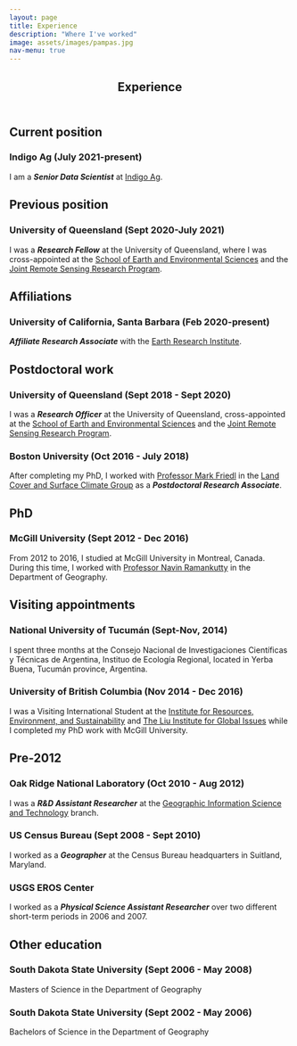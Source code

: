 ```yaml
---
layout: page
title: Experience
description: "Where I've worked"
image: assets/images/pampas.jpg
nav-menu: true
---
```


<!-- Main -->
<div id="main" class="alt">

<!-- One -->
<section id="one">
	<div class="inner">
		<header class="major">
			<h1>Experience</h1>
		</header>

<!-- Content -->

<h2 id="content">Current position</h2>

<div class="row">
        <div class="6u 12u$(small)">
            <div class="box">
                <h3>Indigo Ag (July 2021-present)</h3>
                <p>I am a <b><i>Senior Data Scientist</i></b> at <a href="https://www.indigoag.com/">Indigo Ag</a>.</p>
                </div>
        </div>
</div>

<h2 id="content">Previous position</h2>

<div class="row">
	<div class="6u 12u$(small)">
	    <div class="box">
		<h3>University of Queensland (Sept 2020-July 2021)</h3>
		<p>I was a <b><i>Research Fellow</i></b> at the University of Queensland, where I was cross-appointed at the <a href="https://sees.uq.edu.au/">School of Earth and Environmental Sciences</a> and the <a href="https://www.jrsrp.org.au/">Joint Remote Sensing Research Program</a>.</p>
		</div>
	</div>
</div>

<h2 id="content">Affiliations</h2>

<div class="row">
	<div class="6u 12u$(small)">
	    <div class="box">
		<h3>University of California, Santa Barbara (Feb 2020-present)</h3>
		<p><b><i>Affiliate Research Associate</i></b> with the <a href="https://www.eri.ucsb.edu/">Earth Research Institute</a>.</p>
		</div>
	</div>
</div>

<h2 id="content">Postdoctoral work</h2>

<div class="row">
	<div class="6u 12u$(small)">
	    <div class="box">
		<h3>University of Queensland (Sept 2018 - Sept 2020)</h3>
		<p>I was a <b><i>Research Officer</i></b> at the University of Queensland, cross-appointed at the <a href="https://sees.uq.edu.au/">School of Earth and Environmental Sciences</a> and the <a href="https://www.jrsrp.org.au/">Joint Remote Sensing Research Program</a>.</p>
		</div>
	</div>
	<div class="6u$ 12u$(small)">
	    <div class="box">
		<h3>Boston University (Oct 2016 - July 2018) </h3>
		<p>After completing my PhD, I worked with <a href="https://www.bu.edu/earth/profiles/mark-friedl/">Professor Mark Friedl</a> in the <a href="https://www.bu.edu/lcsc/">Land Cover and Surface Climate Group</a> as a <b><i>Postdoctoral Research Associate</i></b>.</p>
		</div>
	</div>
</div>

<h2 id="content">PhD</h2>

<div class="row">
	<div class="6u 12u$(small)">
	    <div class="box">
		<h3>McGill University (Sept 2012 - Dec 2016) </h3>
		<p>From 2012 to 2016, I studied at McGill University in Montreal, Canada. During this time, I worked with <a href="http://www.ramankuttylab.com/">Professor Navin Ramankutty</a> in the Department of Geography.</p>
		</div>
	</div>
</div>

<h2 id="content">Visiting appointments</h2>

<div class="row">
	<div class="6u 12u$(small)">
	    <div class="box">
		<h3>National University of Tucum&aacute;n (Sept-Nov, 2014)</h3>
		<p>I spent three months at the Consejo Nacional de Investigaciones Cient&iacute;ficas y T&eacute;cnicas de Argentina, Instituo de Ecolog&iacute;a Regional, located in Yerba Buena, Tucum&aacute;n province, Argentina.</p>
		</div>
	</div>
	<div class="6u$ 12u$(small)">
	    <div class="box">
		<h3>University of British Columbia (Nov 2014 - Dec 2016)</h3>
		<p>I was a Visiting International Student at the <a href="http://ires.ubc.ca/">Institute for Resources, Environment, and Sustainability</a> and <a href="https://www.grad.ubc.ca/unit/liu-institute-global-issues">The Liu Institute for Global Issues</a> while I completed my PhD work with McGill University.</p>
		</div>
	</div>
</div>

<h2 id="content">Pre-2012</h2>

<div class="row">
	<!-- Break -->
	<div class="4u 12u$(medium)">
	    <div class="box">
		<h3>Oak Ridge National Laboratory (Oct 2010 - Aug 2012)</h3>
		<p>I was a <b><i>R&D Assistant Researcher</i></b> at the <a href="https://www.ornl.gov/project/geographic-information-science-and-technology-0">Geographic Information Science and Technology</a> branch.</p>
		</div>
	</div>
	<div class="4u 12u$(medium)">
	    <div class="box">
		<h3>US Census Bureau (Sept 2008 - Sept 2010)</h3>
		<p>I worked as a <b><i>Geographer</i></b> at the Census Bureau headquarters in Suitland, Maryland.</p>
		</div>
	</div>
	<div class="4u$ 12u$(medium)">
	    <div class="box">
		<h3>USGS EROS Center</h3>
		<p>I worked as a <b><i>Physical Science Assistant Researcher</i></b> over two different short-term periods in 2006 and 2007.</p>
		</div>
	</div>
</div>

<h2 id="content">Other education</h2>

<div class="row">
	<!-- Break -->
	<div class="4u 12u$(medium)">
	    <div class="box">
		<h3>South Dakota State University (Sept 2006 - May 2008) </h3>
		<p>Masters of Science in the Department of Geography</p>
		</div>
	</div>
	<div class="4u 12u$(medium)">
	    <div class="box">
		<h3>South Dakota State University (Sept 2002 - May 2006) </h3>
		<p>Bachelors of Science in the Department of Geography</p>
		</div>
	</div>
</div>


</div>
